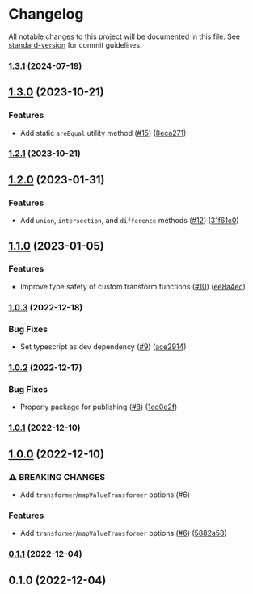 # Changelog

All notable changes to this project will be documented in this file. See [standard-version](https://github.com/conventional-changelog/standard-version) for commit guidelines.

### [1.3.1](https://github.com/adamhamlin/deep-equality-data-structures/compare/v1.3.0...v1.3.1) (2024-07-19)

## [1.3.0](https://github.com/adamhamlin/deep-equality-data-structures/compare/v1.2.1...v1.3.0) (2023-10-21)


### Features

* Add static `areEqual` utility method ([#15](https://github.com/adamhamlin/deep-equality-data-structures/issues/15)) ([8eca271](https://github.com/adamhamlin/deep-equality-data-structures/commit/8eca2710c7fa8cede7f7e9c96c6c0958d04e3c26))

### [1.2.1](https://github.com/adamhamlin/deep-equality-data-structures/compare/v1.2.0...v1.2.1) (2023-10-21)

## [1.2.0](https://github.com/adamhamlin/deep-equality-data-structures/compare/v1.1.0...v1.2.0) (2023-01-31)


### Features

* Add `union`, `intersection`, and `difference` methods ([#12](https://github.com/adamhamlin/deep-equality-data-structures/issues/12)) ([31f61c0](https://github.com/adamhamlin/deep-equality-data-structures/commit/31f61c0cb49f106c2c7f24ac463a0b96905ba602))

## [1.1.0](https://github.com/adamhamlin/deep-equality-data-structures/compare/v1.0.3...v1.1.0) (2023-01-05)


### Features

* Improve type safety of custom transform functions ([#10](https://github.com/adamhamlin/deep-equality-data-structures/issues/10)) ([ee8a4ec](https://github.com/adamhamlin/deep-equality-data-structures/commit/ee8a4ec5de683e0ccb0e98e171ae9d61b8bd4c21))

### [1.0.3](https://github.com/adamhamlin/deep-equality-data-structures/compare/v1.0.2...v1.0.3) (2022-12-18)


### Bug Fixes

* Set typescript as dev dependency ([#9](https://github.com/adamhamlin/deep-equality-data-structures/issues/9)) ([ace2914](https://github.com/adamhamlin/deep-equality-data-structures/commit/ace2914b61a5464f1ec9b936607693ef295ac1c3))

### [1.0.2](https://github.com/adamhamlin/deep-equality-data-structures/compare/v1.0.1...v1.0.2) (2022-12-17)


### Bug Fixes

* Properly package for publishing ([#8](https://github.com/adamhamlin/deep-equality-data-structures/issues/8)) ([1ed0e2f](https://github.com/adamhamlin/deep-equality-data-structures/commit/1ed0e2f92f8951c57e52d31e9d7d6ca4f087f3a8))

### [1.0.1](https://github.com/adamhamlin/deep-equality-data-structures/compare/v1.0.0...v1.0.1) (2022-12-10)

## [1.0.0](https://github.com/adamhamlin/deep-equality-data-structures/compare/v0.1.1...v1.0.0) (2022-12-10)

### ⚠ BREAKING CHANGES

- Add `transformer`/`mapValueTransformer` options (#6)

### Features

- Add `transformer`/`mapValueTransformer` options ([#6](https://github.com/adamhamlin/deep-equality-data-structures/issues/6)) ([5882a58](https://github.com/adamhamlin/deep-equality-data-structures/commit/5882a5881f2116e1e6fbae1a86f88d6bf2e07c6a))

### [0.1.1](https://github.com/adamhamlin/deep-equality-data-structures/compare/v0.1.0...v0.1.1) (2022-12-04)

## 0.1.0 (2022-12-04)
